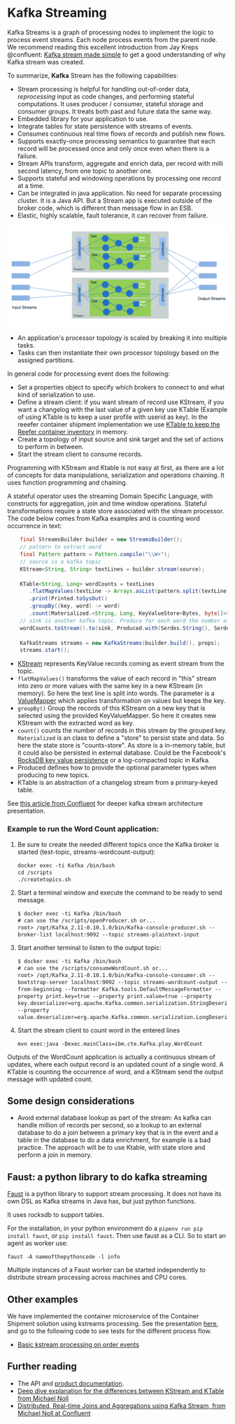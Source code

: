 # Kafka Streaming

Kafka Streams is a graph of processing nodes to implement the logic to process event streams. Each node process events from the parent node. We recommend reading this excellent introduction from Jay Kreps @confluent: [Kafka stream made simple](https://www.confluent.io/blog/introducing-kafka-streams-stream-processing-made-simple/) to get a good understanding of why Kafka stream was created. 

To summarize, **Kafka** Stream has the following capabilities:

* Stream processing is helpful for handling out-of-order data, *reprocessing* input as code changes, and performing stateful computations. It uses producer / consumer, stateful storage and consumer groups. It treats both past and future data the same way.
* Embedded library for your application to use.
* Integrate tables for state persistence with streams of events.
* Consumes continuous real time flows of records and publish new flows.
* Supports exactly-once processing semantics to guarantee that each record will be processed once and only once even when there is a failure.
* Stream APIs transform, aggregate and enrich data, per record with milli second latency, from one topic to another one.
* Supports stateful and windowing operations by processing one record at a time.
* Can be integrated in java application. No need for separate processing cluster. It is a Java API. But a Stream app is executed outside of the broker code, which is different than message flow in an ESB.
* Elastic, highly scalable, fault tolerance, it can recover from failure.

![](images/kafka-stream-arch.png)

* An application's processor topology is scaled by breaking it into multiple tasks.
* Tasks can then instantiate their own processor topology based on the assigned partitions.

In general code for processing event does the following:

* Set a properties object to specify which brokers to connect to and what kind of serialization to use.
* Define a stream client: if you want stream of record use KStream, if you want a changelog with the last value of a given key use KTable (Example of using KTable is to keep a user profile with userid as key). In the reeefer container shipment implementation we use [KTable to keep the Reefer container inventory](https://ibm-cloud-architecture.github.io/refarch-kc-container-ms/kstreams/) in memory. 
* Create a topology of input source and sink target and the set of actions to perform in between.
* Start the stream client to consume records.

Programming with KStream and Ktable is not easy at first, as there are a lot of concepts for data manipulations, serialization and operations chaining. It uses function programming and chaining.

A stateful operator uses the streaming Domain Specific Language, with constructs for aggregation, join and time window operations. Stateful transformations require a state store associated with the stream processor. The code below comes from Kafka examples and is counting word occurrence in text:

```java
    final StreamsBuilder builder = new StreamsBuilder();
    // pattern to extract word
    final Pattern pattern = Pattern.compile("\\W+");
    // source is a kafka topic
    KStream<String, String> textLines = builder.stream(source);

    KTable<String, Long> wordCounts = textLines
       .flatMapValues(textLine -> Arrays.asList(pattern.split(textLine.toLowerCase())))
       .print(Printed.toSysOut()
       .groupBy((key, word) -> word)
       .count(Materialized.<String, Long, KeyValueStore<Bytes, byte[]>>as("counts-store"));
    // sink is another kafka topic. Produce for each word the number of occurence in the given doc
    wordCounts.toStream().to(sink, Produced.with(Serdes.String(), Serdes.Long()));

    KafkaStreams streams = new KafkaStreams(builder.build(), props);
    streams.start();
```

* [KStream](https://Kafka.apache.org/10/javadoc/org/apache/Kafka/streams/kstream/KStream.html) represents KeyValue records coming as event stream from the topic.
* `flatMapValues()` transforms the value of each record in "this" stream into zero or more values with the same key in a new KStream (in memory). So here the text line is split into words. The parameter is a [ValueMapper](https://Kafka.apache.org/10/javadoc/org/apache/Kafka/streams/kstream/ValueMapper.html) which applies transformation on values but keeps the key.
* `groupBy()` Group the records of this KStream on a new key that is selected using the provided KeyValueMapper. So here it creates new KStream with the extracted word as key.
* `count()` counts the number of records in this stream by the grouped key. `Materialized` is an class to define a "store" to persist state and data. So here the state store is "counts-store". As store is a in-memory table, but it could also be persisted in external database. Could be the Facebook's [RocksDB key value persistence](https://rocksdb.org/) or a log-compacted topic in Kafka.
* Produced defines how to provide the optional parameter types when producing to new topics.
* KTable is an abstraction of a changelog stream from a primary-keyed table.

See [this article from Confluent](https://docs.confluent.io/current/streams/architecture.html) for deeper kafka stream architecture presentation.

### Example to run the Word Count application:

1. Be sure to create the needed different topics once the Kafka broker is started (test-topic, streams-wordcount-output):

    ```
    docker exec -ti Kafka /bin/bash
    cd /scripts
    ./createtopics.sh
    ```

1. Start a terminal window and execute the command to be ready to send message.

    ```
    $ docker exec -ti Kafka /bin/bash
    # can use the /scripts/openProducer.sh or...
    root> /opt/Kafka_2.11-0.10.1.0/bin/Kafka-console-producer.sh --broker-list localhost:9092 --topic streams-plaintext-input
    ```

1. Start another terminal to listen to the output topic:

    ```
    $ docker exec -ti Kafka /bin/bash
    # can use the /scripts/consumeWordCount.sh or...
    root> /opt/Kafka_2.11-0.10.1.0/bin/Kafka-console-consumer.sh --bootstrap-server localhost:9092 --topic streams-wordcount-output --from-beginning --formatter Kafka.tools.DefaultMessageFormatter --property print.key=true --property print.value=true --property key.deserializer=org.apache.Kafka.common.serialization.StringDeserializer --property value.deserializer=org.apache.Kafka.common.serialization.LongDeserializer
    ```

1. Start the stream client to count word in the entered lines

    ```
    mvn exec:java -Dexec.mainClass=ibm.cte.Kafka.play.WordCount
    ```

Outputs of the WordCount application is actually a continuous stream of updates, where each output record is an updated count of a single word. A KTable is counting the occurrence of word, and a KStream send the output message with updated count.

## Some design considerations

* Avoid external database lookup as part of the stream: As kafka can handle million of records per second, so a lookup to an external database to do a join between a primary key that is in the event and a table in the database to do a data enrichment, for example is a bad practice. The approach will be to use Ktable, with state store and perform a join in memory.

## Faust: a python library to do kafka streaming

[Faust](https://faust.readthedocs.io/en/latest/index.html) is a python library to support stream processing. It does not have its own DSL as Kafka streams in Java has, but just python functions.

It uses rocksdb to support tables.

For the installation, in your python environment do a `pipenv run pip install faust`, or `pip install faust`. Then use faust as a CLI. So to start an agent as worker use:

```
faust -A nameofthepythoncode -l info
```

Multiple instances of a Faust worker can be started independently to distribute stream processing across machines and CPU cores.

## Other examples

We have implemented the container microservice of the Container Shipment solution using kstreams processing. See the presentation [here](https://ibm-cloud-architecture.github.io/refarch-kc-container-ms/kstreams), and go to the following code to see tests for the different process flow.

* [Basic kstream processing on order events](https://github.com/ibm-cloud-architecture/refarch-kc-container-ms/blob/master/kstreams/src/test/java/ut/TestOrderCreation.java)

## Further reading

* The API and [product documentation](https://kafka.apache.org/21/documentation/streams/developer-guide/).
* [Deep dive explanation for the differences between KStream and KTable from Michael Noll](https://www.michael-noll.com/blog/2018/04/05/of-stream-and-tables-in-kafka-and-stream-processing-part1/)
* [Distributed, Real-time Joins and Aggregations using Kafka Stream, from Michael Noll at Confluent](https://www.confluent.io/blog/distributed-real-time-joins-and-aggregations-on-user-activity-events-using-kafka-streams/)